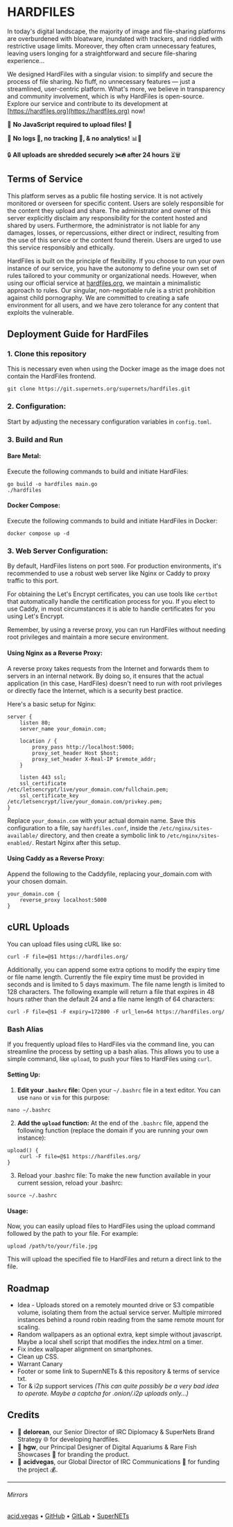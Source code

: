 # HARDFILES
In today's digital landscape, the majority of image and file-sharing platforms are overburdened with bloatware, inundated with trackers, and riddled with restrictive usage limits. Moreover, they often cram unnecessary features, leaving users longing for a straightforward and secure file-sharing experience...

We designed HardFiles with a singular vision: to simplify and secure the process of file sharing. No fluff, no unnecessary features — just a streamlined, user-centric platform. What's more, we believe in transparency and community involvement, which is why HardFiles is open-source. Explore our service and contribute to its development at [https://hardfiles.org](https://hardfiles.org) now!

🚫 **No JavaScript required to upload files!** 🚫

🛑 **No logs 📜, no tracking 👣, & no analytics!** 📊🚫

🔒 **All uploads are shredded securely ✂️🔥 after 24 hours** ⏳🗑️

## Terms of Service
This platform serves as a public file hosting service. It is not actively monitored or overseen for specific content. Users are solely responsible for the content they upload and share. The administrator and owner of this server explicitly disclaim any responsibility for the content hosted and shared by users. Furthermore, the administrator is not liable for any damages, losses, or repercussions, either direct or indirect, resulting from the use of this service or the content found therein. Users are urged to use this service responsibly and ethically.

HardFiles is built on the principle of flexibility. If you choose to run your own instance of our service, you have the autonomy to define your own set of rules tailored to your community or organizational needs. However, when using our official service at [hardfiles.org](https://hardfiles.org), we maintain a minimalistic approach to rules. Our singular, non-negotiable rule is a strict prohibition against child pornography. We are committed to creating a safe environment for all users, and we have zero tolerance for any content that exploits the vulnerable.

## Deployment Guide for HardFiles

### 1. Clone this repository

This is necessary even when using the Docker image as the image does not contain the HardFiles frontend.

```shell
git clone https://git.supernets.org/supernets/hardfiles.git
```

### 2. Configuration:
Start by adjusting the necessary configuration variables in `config.toml`.

### 3. Build and Run 

#### Bare Metal:

Execute the following commands to build and initiate HardFiles:
```shell
go build -o hardfiles main.go
./hardfiles
```

#### Docker Compose:

Execute the following commands to build and initiate HardFiles in Docker:
```shell
docker compose up -d
```

### 3. Web Server Configuration:

By default, HardFiles listens on port `5000`. For production environments, it's recommended to use a robust web server like Nginx or Caddy to proxy traffic to this port.

For obtaining the Let's Encrypt certificates, you can use tools like `certbot` that automatically handle the certification process for you. If you elect to use Caddy, in most circumstances it is able to handle certificates for you using Let's Encrypt.

Remember, by using a reverse proxy, you can run HardFiles without needing root privileges and maintain a more secure environment.

#### Using Nginx as a Reverse Proxy:

A reverse proxy takes requests from the Internet and forwards them to servers in an internal network. By doing so, it ensures that the actual application (in this case, HardFiles) doesn't need to run with root privileges or directly face the Internet, which is a security best practice.

Here's a basic setup for Nginx:

```nginx
server {
    listen 80;
    server_name your_domain.com;

    location / {
        proxy_pass http://localhost:5000;
        proxy_set_header Host $host;
        proxy_set_header X-Real-IP $remote_addr;
    }

    listen 443 ssl;
    ssl_certificate /etc/letsencrypt/live/your_domain.com/fullchain.pem;
    ssl_certificate_key /etc/letsencrypt/live/your_domain.com/privkey.pem;
}
```

Replace `your_domain.com` with your actual domain name. Save this configuration to a file, say `hardfiles.conf`, inside the `/etc/nginx/sites-available/` directory, and then create a symbolic link to `/etc/nginx/sites-enabled/`. Restart Nginx after this setup.

#### Using Caddy as a Reverse Proxy:

Append the following to the Caddyfile, replacing your_domain.com with your chosen domain.

```caddy
your_domain.com {
    reverse_proxy localhost:5000
}
```

## cURL Uploads

You can upload files using cURL like so:

```shell
curl -F file=@$1 https://hardfiles.org/
```

Additionally, you can append some extra options to modify the expiry time or file name length. Currently the file expiry time must be provided in seconds and is limited to 5 days maximum. The file name length is limited to 128 characters. The following example will return a file that expires in 48 hours rather than the default 24 and a file name length of 64 characters:

```shell
curl -F file=@$1 -F expiry=172800 -F url_len=64 https://hardfiles.org/
```

### Bash Alias

If you frequently upload files to HardFiles via the command line, you can streamline the process by setting up a bash alias. This allows you to use a simple command, like `upload`, to push your files to HardFiles using `curl`.

#### Setting Up:

1. **Edit your `.bashrc` file:** Open your `~/.bashrc` file in a text editor. You can use `nano` or `vim` for this purpose:
```shell
nano ~/.bashrc
```

2. **Add the `upload` function:** At the end of the `.bashrc` file, append the following function (replace the domain if you are running your own instance):
```shell
upload() {
    curl -F file=@$1 https://hardfiles.org/
}
```

3. Reload your .bashrc file: To make the new function available in your current session, reload your .bashrc:
```shell
source ~/.bashrc
```

#### Usage:
Now, you can easily upload files to HardFiles using the upload command followed by the path to your file. For example:

```shell
upload /path/to/your/file.jpg
```

This will upload the specified file to HardFiles and return a direct link to the file.

## Roadmap
- Idea - Uploads stored on a remotely mounted drive or S3 compatible volume, isolating them from the actual service server. Multiple mirrored instances behind a round robin reading from the same remote mount for scaling.
- Random wallpapers as an optional extra, kept simple without javascript. Maybe a local shell script that modifies the index.html on a timer.
- Fix index wallpaper alignment on smartphones.
- Clean up CSS.
- Warrant Canary
- Footer or some link to SupernNETs & this repository & terms of service txt.
- Tor & i2p support services *(This can quite possibly be a very bad idea to operate. Maybe a captcha for .onion/.i2p uploads only...)*

## Credits
- 🚀 **delorean**, our Senior Director of IRC Diplomacy & SuperNets Brand Strategy 🌐 for developing hardfiles.
- 🤝 **hgw**, our  Principal Designer of Digital Aquariums & Rare Fish Showcases 🐠 for branding the product.
- 💼 **acidvegas**, our Global Director of IRC Communications 💬 for funding the project 💰.

___

###### Mirrors
[acid.vegas](https://git.acid.vegas/hardfiles) • [GitHub](https://github.com/supernets/hardfiles) • [GitLab](https://gitlab.com/supernets/hardfiles) • [SuperNETs](https://git.supernets.org/supernets/hardfiles)